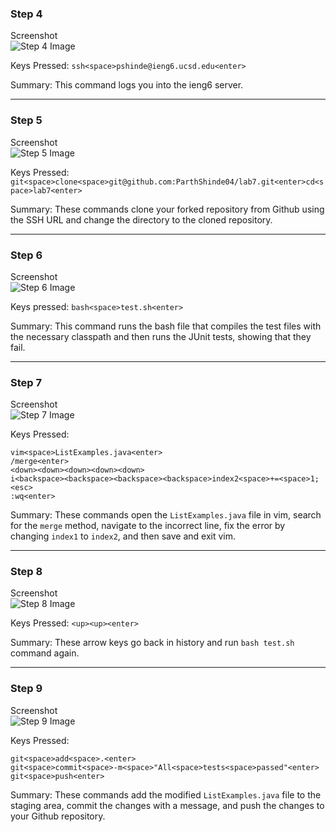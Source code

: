 ### Step 4

Screenshot  
![Step 4 Image](https://parthshinde04.github.io/cse15l-lab-reports/lab-report-4/images/Image-1.png)

Keys Pressed: `ssh<space>pshinde@ieng6.ucsd.edu<enter>`

Summary: This command logs you into the ieng6 server.

---

### Step 5

Screenshot  
![Step 5 Image](https://parthshinde04.github.io/cse15l-lab-reports/lab-report-4/images/Image-2.png)

Keys Pressed: `git<space>clone<space>git@github.com:ParthShinde04/lab7.git<enter>cd<space>lab7<enter>`

Summary: These commands clone your forked repository from Github using the SSH 
URL and change the directory to the cloned repository.

---

### Step 6

Screenshot  
![Step 6 Image](https://parthshinde04.github.io/cse15l-lab-reports/lab-report-4/images/Image-3.png)

Keys pressed: `bash<space>test.sh<enter>`

Summary: This command runs the bash file that compiles the test files with the 
necessary classpath and then runs the JUnit tests, showing that they fail.

---

### Step 7

Screenshot  
![Step 7 Image](https://parthshinde04.github.io/cse15l-lab-reports/lab-report-4/images/Image-4.png)

Keys Pressed:
```
vim<space>ListExamples.java<enter>
/merge<enter>
<down><down><down><down><down>
i<backspace><backspace><backspace><backspace>index2<space>+=<space>1;<esc>
:wq<enter>
```

Summary: These commands open the `ListExamples.java` file in vim, search for the `merge` method, navigate to the incorrect line, fix the error by changing `index1` to `index2`, and then save and exit vim.

---

### Step 8

Screenshot\
![Step 8 Image](https://parthshinde04.github.io/cse15l-lab-reports/lab-report-4/images/Image-5.png)

Keys Pressed: `<up><up><enter>`

Summary: These arrow keys go back in history and run `bash test.sh` command again.

---

### Step 9

Screenshot  
![Step 9 Image](https://parthshinde04.github.io/cse15l-lab-reports/lab-report-4/images/Image-6.png)

Keys Pressed:
```
git<space>add<space>.<enter>
git<space>commit<space>-m<space>"All<space>tests<space>passed"<enter>
git<space>push<enter>
```

Summary: These commands add the modified `ListExamples.java` file to the staging area, 
commit the changes with a message, and push the changes to your Github repository.